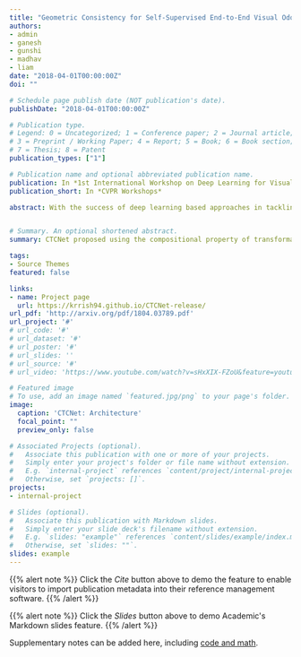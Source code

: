 ```yaml
---
title: "Geometric Consistency for Self-Supervised End-to-End Visual Odometry"
authors:
- admin
- ganesh
- gunshi
- madhav
- liam
date: "2018-04-01T00:00:00Z"
doi: ""

# Schedule page publish date (NOT publication's date).
publishDate: "2018-04-01T00:00:00Z"

# Publication type.
# Legend: 0 = Uncategorized; 1 = Conference paper; 2 = Journal article;
# 3 = Preprint / Working Paper; 4 = Report; 5 = Book; 6 = Book section;
# 7 = Thesis; 8 = Patent
publication_types: ["1"]

# Publication name and optional abbreviated publication name.
publication: In *1st International Workshop on Deep Learning for Visual SLAM, CVPR 2018*
publication_short: In *CVPR Workshops*

abstract: With the success of deep learning based approaches in tackling challenging problems in computer vision, a wide range of deep architectures have recently been proposed for the task of visual odometry (VO) estimation. Most of these proposed solutions rely on supervision, which requires the acquisition of precise ground-truth camera pose information, collected using expensive motion capture systems or high-precision IMU/GPS sensor rigs. In this work, we propose an unsupervised paradigm for deep visual odometry learning. We show that using a noisy teacher, which could be a standard VO pipeline, and by designing a loss term that enforces geometric consistency of the trajectory, we can train accurate deep models for VO that do not require ground-truth labels. We leverage geometry as a self-supervisory signal and propose "Composite Transformation Constraints (CTCs)", that automatically generate supervisory signals for training and enforce geometric consistency in the VO estimate. We also present a method of characterizing the uncertainty in VO estimates thus obtained. To evaluate our VO pipeline, we present exhaustive ablation studies that demonstrate the efficacy of end-to-end, self-supervised methodologies to train deep models for monocular VO. We show that leveraging concepts from geometry and incorporating them into the training of a recurrent neural network results in performance competitive to supervised deep VO methods.


# Summary. An optional shortened abstract.
summary: CTCNet proposed using the compositional property of transformations to self-supervise learning of visual odometry from images.

tags:
- Source Themes
featured: false

links:
- name: Project page
  url: https://krrish94.github.io/CTCNet-release/
url_pdf: 'http://arxiv.org/pdf/1804.03789.pdf'
url_project: '#'
# url_code: '#'
# url_dataset: '#'
# url_poster: '#'
# url_slides: ''
# url_source: '#'
# url_video: 'https://www.youtube.com/watch?v=sHxXIX-FZoU&feature=youtu.be'

# Featured image
# To use, add an image named `featured.jpg/png` to your page's folder. 
image:
  caption: 'CTCNet: Architecture'
  focal_point: ""
  preview_only: false

# Associated Projects (optional).
#   Associate this publication with one or more of your projects.
#   Simply enter your project's folder or file name without extension.
#   E.g. `internal-project` references `content/project/internal-project/index.md`.
#   Otherwise, set `projects: []`.
projects:
- internal-project

# Slides (optional).
#   Associate this publication with Markdown slides.
#   Simply enter your slide deck's filename without extension.
#   E.g. `slides: "example"` references `content/slides/example/index.md`.
#   Otherwise, set `slides: ""`.
slides: example
---
```


{{% alert note %}}
Click the *Cite* button above to demo the feature to enable visitors to import publication metadata into their reference management software.
{{% /alert %}}

{{% alert note %}}
Click the *Slides* button above to demo Academic's Markdown slides feature.
{{% /alert %}}

Supplementary notes can be added here, including [code and math](https://sourcethemes.com/academic/docs/writing-markdown-latex/).
